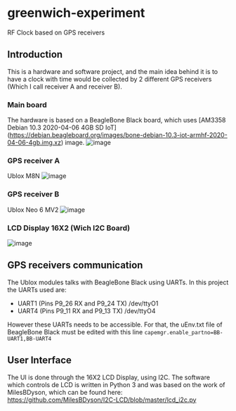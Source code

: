 # greenwich-experiment
RF Clock based on GPS receivers

## Introduction
This is a hardware and software project, and the main idea behind it is to have a clock with time would be collected by 2 different GPS receivers (Which I call receiver A and receiver B).

### Main board
The hardware is based on a BeagleBone Black board, which uses [AM3358 Debian 10.3 2020-04-06 4GB SD IoT] (https://debian.beagleboard.org/images/bone-debian-10.3-iot-armhf-2020-04-06-4gb.img.xz) image.
![image](https://user-images.githubusercontent.com/692043/205400812-4b35fe3a-920d-423e-b293-6fd904ef0984.png)

### GPS receiver A
Ublox M8N
![image](https://user-images.githubusercontent.com/692043/205401292-2b7f3ea4-0b7f-4390-afd9-4a98d243ec27.png)

### GPS receiver B
Ublox Neo 6 MV2
![image](https://user-images.githubusercontent.com/692043/205401515-2606b607-28cd-438b-b872-fd02c1031190.png)

### LCD Display 16X2 (Wich I2C Board)
![image](https://user-images.githubusercontent.com/692043/205401788-60b35172-80ee-4bb6-97ca-ccf6f1b5782d.png)

## GPS receivers communication
The Ublox modules talks with BeagleBone Black using UARTs. In this project the UARTs used are: 
 - UART1 (Pins P9_26 RX and	P9_24 TX)	/dev/ttyO1
 - UART4 (Pins P9_11 RX and	P9_13 TX)	/dev/ttyO4 

However these UARTs needs to be accessible. For that, the uEnv.txt file of BeagleBone Black must be edited with this line `capemgr.enable_partno=BB-UART1,BB-UART4`

## User Interface
The UI is done through the 16X2 LCD Display, using I2C. 
The software which controls de LCD is written in Python 3 and was based on the work of MilesBDyson, which can be found here: https://github.com/MilesBDyson/I2C-LCD/blob/master/lcd_i2c.py

